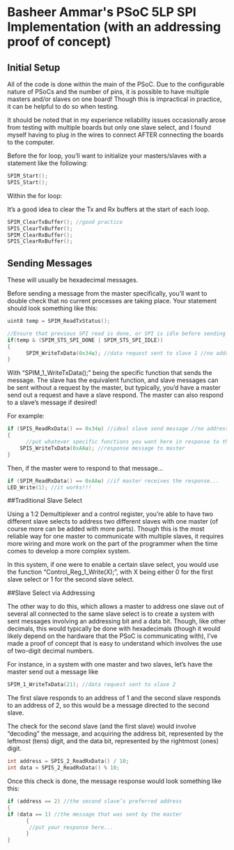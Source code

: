 # Basheer Ammar's PSoC 5LP SPI Implementation (with an addressing proof of concept)

## Initial Setup

All of the code is done within the main of the PSoC. Due to the configurable nature of PSoCs and the number of pins, it is possible to have multiple masters and/or slaves on one board! Though this is impractical in practice, it can be helpful to do so when testing.

It should be noted that in my experience reliability issues occasionally arose from testing with multiple boards but only one slave select, and I found myself having to plug in the wires to connect AFTER connecting the boards to the computer.

Before the for loop, you’ll want to initialize your masters/slaves with a statement like the following:


```c
SPIM_Start(); 
SPIS_Start();
```

Within the for loop:

It’s a good idea to clear the Tx and Rx buffers at the start of each loop.

```c
SPIM_ClearTxBuffer(); //good practice
SPIS_ClearTxBuffer();
SPIM_ClearRxBuffer();
SPIS_ClearRxBuffer();
```

## Sending Messages

These will usually be hexadecimal messages.

Before sending a message from the master specifically, you’ll want to double check that no current processes are taking place. Your statement should look something like this:

```c
uint8 temp = SPIM_ReadTxStatus();

//Ensure that previous SPI read is done, or SPI is idle before sending data
if(temp & (SPIM_STS_SPI_DONE | SPIM_STS_SPI_IDLE))
{
      SPIM_WriteTxData(0x34u); //data request sent to slave 1 //no address
}
```

With “SPIM_1_WriteTxData();” being the specific function that sends the message. The slave has the equivalent function, and slave messages can be sent without a request by the master, but typically, you’d have a master send out a request and have a slave respond. The master can also respond to a slave’s message if desired!

For example:

```c
if (SPIS_ReadRxData() == 0x34u) //ideal slave send message //no addresses
{
      //put whatever specific functions you want here in response to the request
	SPIS_WriteTxData(0xAAu); //response message to master
}
```

Then, if the master were to respond to that message...

```c
if (SPIM_ReadRxData() == 0xAAu) //if master receives the response...
LED_Write(1); //it works!!!
```

##Traditional Slave Select

Using a 1:2 Demultiplexer and a control register, you’re able to have two different slave selects to address two different slaves with one master (of course more can be added with more parts). Though this is the most reliable way for one master to communicate with multiple slaves, it requires more wiring and more work on the part of the programmer when the time comes to develop a more complex system. 

In this system, if one were to enable a certain slave select, you would use the function “Control_Reg_1_Write(X);”, with X being either 0 for the first slave select or 1 for the second slave select.

##Slave Select via Addressing

The other way to do this, which allows a master to address one slave out of several all connected to the same slave select is to create a system with sent messages involving an addressing bit and a data bit. Though, like other decimals, this would typically be done with hexadecimals (though it would likely depend on the hardware that the PSoC is communicating with), I’ve made a proof of concept that is easy to understand which involves the use of two-digit decimal numbers.

For instance, in a system with one master and two slaves, let’s have the master send out a message like

```c
SPIM_1_WriteTxData(21); //data request sent to slave 2
```

The first slave responds to an address of 1 and the second slave responds to an address of 2, so this would be a message directed to the second slave.

The check for the second slave (and the first slave) would involve “decoding” the message, and acquiring the address bit, represented by the leftmost (tens) digit, and the data bit, represented by the rightmost (ones) digit.

```c
int address = SPIS_2_ReadRxData() / 10;
int data = SPIS_2_ReadRxData() % 10;
```

Once this check is done, the message response would look something like this:

```c
if (address == 2) //the second slave’s preferred address
{
if (data == 1) //the message that was sent by the master
      {
       //put your response here...
      }
}
```
